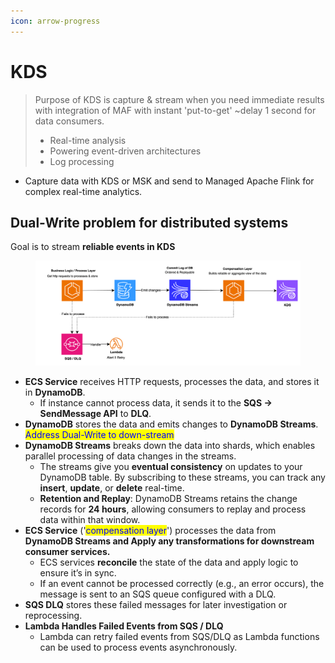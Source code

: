 ```yaml
---
icon: arrow-progress
---
```


# KDS

> Purpose of KDS is capture & stream when you need immediate results with integration of MAF with  instant 'put-to-get' \~delay 1 second for data consumers.
>
> * Real-time analysis
> * Powering event-driven architectures
> * Log processing

* Capture data with KDS or MSK and send to Managed Apache Flink for complex real-time analytics.



## Dual-Write problem for distributed systems

Goal is to stream **reliable events in KDS**&#x20;

<figure><img src="../../.gitbook/assets/image (11).png" alt=""><figcaption></figcaption></figure>

* **ECS Service** receives HTTP requests, processes the data, and stores it in **DynamoDB**.
  * If instance cannot process data, it sends it to the **SQS -> SendMessage API** to **DLQ**.&#x20;
* **DynamoDB** stores the data and emits changes to **DynamoDB Streams**. <mark style="color:blue;">Address Dual-Write to down-stream</mark>
* **DynamoDB Streams** breaks down the data into shards, which enables parallel processing of data changes in the streams.
  * The streams give you **eventual consistency** on updates to your DynamoDB table. By subscribing to these streams, you can track any **insert**, **update**, or **delete** real-time.
  * **Retention and Replay**: DynamoDB Streams retains the change records for **24 hours**, allowing consumers to replay and process data within that window.
* **ECS Service** ('<mark style="color:blue;">compensation layer</mark>') processes the data from **DynamoDB Streams and Apply any transformations for downstream consumer services.**
  * ECS services **reconcile** the state of the data and apply logic to ensure it’s in sync.
  * If an event cannot be processed correctly (e.g., an error occurs), the message is sent to an SQS queue  configured with a DLQ.
* &#x20;**SQS DLQ** stores these failed messages for later investigation or reprocessing.
* **Lambda Handles Failed Events from SQS / DLQ**
  * Lambda can retry failed events from SQS/DLQ as Lambda functions can be used to process events asynchronously.


